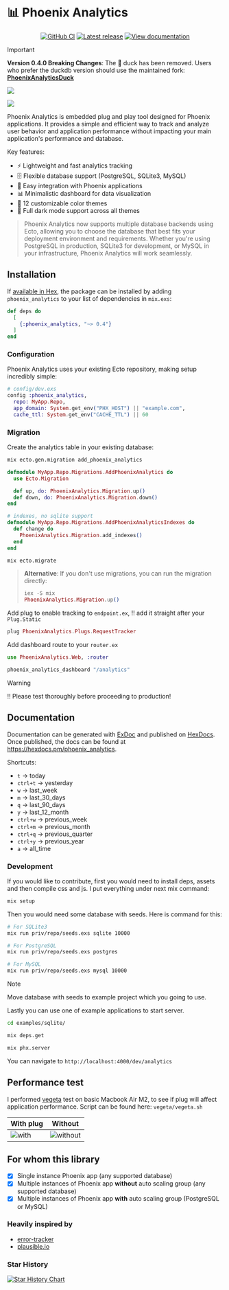 # 📊 Phoenix Analytics

<p align="center">
  <a title="GitHub CI" href="https://github.com/lalabuy948/PhoenixAnalytics/actions"><img src="https://github.com/lalabuy948/PhoenixAnalytics/actions/workflows/tests.yml/badge.svg" alt="GitHub CI" /></a>
  <a title="Latest release" href="https://hex.pm/packages/phoenix_analytics"><img src="https://img.shields.io/hexpm/v/phoenix_analytics.svg" alt="Latest release" /></a>
  <a title="View documentation" href="https://hexdocs.pm/phoenix_analytics"><img src="https://img.shields.io/badge/hex.pm-docs-blue.svg" alt="View documentation" /></a>
</p>

> [!IMPORTANT]
> **Version 0.4.0 Breaking Changes**: The 🦆 duck has been removed. Users who prefer the duckdb version should use the maintained fork: [**PhoenixAnalyticsDuck**](https://github.com/lalabuy948/PhoenixAnalyticsDuck)

![](https://raw.githubusercontent.com/lalabuy948/PhoenixAnalytics/master/github/hero.png)

![](https://raw.githubusercontent.com/lalabuy948/PhoenixAnalytics/master/github/screenshot.png)

Phoenix Analytics is embedded plug and play tool designed for Phoenix applications. It provides a simple and efficient way to track and analyze user behavior and application performance without impacting your main application's performance and database.

Key features:
- ⚡️ Lightweight and fast analytics tracking
- 🗄️ Flexible database support (PostgreSQL, SQLite3, MySQL)
- 🔌 Easy integration with Phoenix applications
- 📊 Minimalistic dashboard for data visualization
- 🎨 12 customizable color themes
- 🌙 Full dark mode support across all themes

> Phoenix Analytics now supports multiple database backends using Ecto, allowing you to choose the database that best fits your deployment environment and requirements. Whether you're using PostgreSQL in production, SQLite3 for development, or MySQL in your infrastructure, Phoenix Analytics will work seamlessly.

## Installation

If [available in Hex](https://hex.pm/packages/phoenix_analytics), the package can be installed
by adding `phoenix_analytics` to your list of dependencies in `mix.exs`:

```elixir
def deps do
  [
    {:phoenix_analytics, "~> 0.4"}
  ]
end
```

### Configuration

Phoenix Analytics uses your existing Ecto repository, making setup incredibly simple:

```elixir
# config/dev.exs
config :phoenix_analytics,
  repo: MyApp.Repo,
  app_domain: System.get_env("PHX_HOST") || "example.com",
  cache_ttl: System.get_env("CACHE_TTL") || 60
```

### Migration

Create the analytics table in your existing database:

```sh
mix ecto.gen.migration add_phoenix_analytics
```

```elixir
defmodule MyApp.Repo.Migrations.AddPhoenixAnalytics do
  use Ecto.Migration

  def up, do: PhoenixAnalytics.Migration.up()
  def down, do: PhoenixAnalytics.Migration.down()
end

# indexes, no sqlite support
defmodule MyApp.Repo.Migrations.AddPhoenixAnalyticsIndexes do
  def change do
    PhoenixAnalytics.Migration.add_indexes()
  end
end
```

```sh
mix ecto.migrate
```

> **Alternative**: If you don't use migrations, you can run the migration directly:
> 
> ```elixir
> iex -S mix
> PhoenixAnalytics.Migration.up()
> ```

Add plug to enable tracking to `endpoint.ex`, ‼️ add it straight after your `Plug.Static`

```elixir
plug PhoenixAnalytics.Plugs.RequestTracker
```

Add dashboard route to your `router.ex`

```elixir
use PhoenixAnalytics.Web, :router

phoenix_analytics_dashboard "/analytics"
```

> [!WARNING]
> ‼️ Please test thoroughly before proceeding to production!

## Documentation

Documentation can be generated with [ExDoc](https://github.com/elixir-lang/ex_doc)
and published on [HexDocs](https://hexdocs.pm/phoenix_analytics). Once published, the docs can
be found at <https://hexdocs.pm/phoenix_analytics>.

Shortcuts:

- `t` -> today
- `ctrl+t` -> yesterday
- `w` -> last_week
- `m` -> last_30_days
- `q` -> last_90_days
- `y` -> last_12_month
- `ctrl+w` -> previous_week
- `ctrl+m` -> previous_month
- `ctrl+q` -> previous_quarter
- `ctrl+y` -> previous_year
- `a` -> all_time

### Development

If you would like to contribute, first you would need to install deps, assets and then compile css and js.
I put everything under next mix command:

```sh
mix setup
```

Then you would need some database with seeds. Here is command for this:

```sh
# For SQLite3
mix run priv/repo/seeds.exs sqlite 10000

# For PostgreSQL
mix run priv/repo/seeds.exs postgres

# For MySQL
mix run priv/repo/seeds.exs mysql 10000
```

> [!NOTE]
> Move database with seeds to example project which you going to use.

Lastly you can use one of example applications to start server.

```sh
cd examples/sqlite/

mix deps.get

mix phx.server
```

You can navigate to `http://localhost:4000/dev/analytics`

## Performance test

I performed [vegeta](https://github.com/tsenart/vegeta) test on basic Macbook Air M2, to see if plug will affect application performance.
Script can be found here: `vegeta/vegeta.sh`

| With plug              | Without                |
| ---------------------- | ---------------------- |
| ![with](/github/vegeta-with.png) | ![without](/github/vegeta-without.png) |

## For whom this library

- [x] Single instance Phoenix app (any supported database)
- [x] Multiple instances of Phoenix app **without** auto scaling group (any supported database)
- [x] Multiple instances of Phoenix app **with** auto scaling group (PostgreSQL or MySQL)

### Heavily inspired by

- [error-tracker](https://github.com/elixir-error-tracker/error-tracker)
- [plausible.io](https://plausible.io)

### Star History

[![Star History Chart](https://api.star-history.com/svg?repos=lalabuy948/PhoenixAnalytics&type=Timeline)](https://www.star-history.com/#lalabuy948/PhoenixAnalytics&Timeline)

